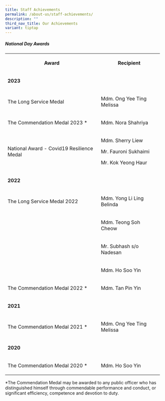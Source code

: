 ```yaml
---
title: Staff Achievements
permalink: /about-us/staff-achievements/
description: ""
third_nav_title: Our Achievements
variant: tiptap
---
```

<h5><strong>National Day Awards</strong></h5><table><tbody><tr><th rowspan="1" colspan="1"><p>Award</p></th><th rowspan="1" colspan="1"><p>Recipient</p></th></tr><tr><td rowspan="1" colspan="1"><p><strong>2023</strong></p></td><td rowspan="1" colspan="1"><p></p></td></tr><tr><td rowspan="1" colspan="1"><p>The Long Service Medal </p></td><td rowspan="1" colspan="1"><p>Mdm. Ong Yee Ting Melissa</p></td></tr><tr><td rowspan="1" colspan="1"><p>The Commendation Medal 2023 *</p></td><td rowspan="1" colspan="1"><p>Mdm. Nora Shahriya</p></td></tr><tr><td rowspan="1" colspan="1"><p>National Award - Covid19 Resilience Medal</p></td><td rowspan="1" colspan="1"><p>Mdm. Sherry Liew</p><p>Mr. Fauroni Sukhaimi</p><p>Mr. Kok Yeong Haur</p></td></tr><tr><td rowspan="1" colspan="1"><p><strong>2022</strong></p></td><td rowspan="1" colspan="1"><p></p></td></tr><tr><td rowspan="1" colspan="1"><p>The Long Service Medal 2022</p></td><td rowspan="1" colspan="1"><p>Mdm. Yong Li Ling Belinda</p></td></tr><tr><td rowspan="1" colspan="1"><p></p></td><td rowspan="1" colspan="1"><p>Mdm. Teong Soh Cheow</p></td></tr><tr><td rowspan="1" colspan="1"><p></p></td><td rowspan="1" colspan="1"><p>Mr. Subhash s/o Nadesan</p></td></tr><tr><td rowspan="1" colspan="1"><p></p></td><td rowspan="1" colspan="1"><p>Mdm. Ho Soo Yin</p></td></tr><tr><td rowspan="1" colspan="1"><p>The Commendation Medal 2022 *</p></td><td rowspan="1" colspan="1"><p>Mdm. Tan Pin Yin</p></td></tr><tr><td rowspan="1" colspan="1"><p><strong>2021</strong></p></td><td rowspan="1" colspan="1"><p></p></td></tr><tr><td rowspan="1" colspan="1"><p>The Commendation Medal 2021 *</p></td><td rowspan="1" colspan="1"><p>Mdm. Ong Yee Ting Melissa</p></td></tr><tr><td rowspan="1" colspan="1"><p><strong>2020</strong></p></td><td rowspan="1" colspan="1"><p></p></td></tr><tr><td rowspan="1" colspan="1"><p>The Commendation Medal 2020 *</p></td><td rowspan="1" colspan="1"><p>Mdm. Ho Soo Yin</p></td></tr></tbody></table><p>*The Commendation Medal may be awarded to any public officer who has distinguished himself through commendable performance and conduct, or significant efficiency, competence and devotion to duty.</p>